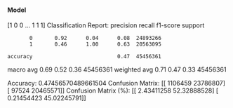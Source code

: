 #### Model
[1 0 0 ... 1 1 1]
Classification Report:
              precision    recall  f1-score   support

           0       0.92      0.04      0.08  24893266
           1       0.46      1.00      0.63  20563095

    accuracy                           0.47  45456361
   macro avg       0.69      0.52      0.36  45456361
weighted avg       0.71      0.47      0.33  45456361

Accuracy: 0.47456570489661504
Confusion Matrix:
[[ 1106459 23786807]
 [   97524 20465571]]
Confusion Matrix (%):
[[ 2.43411258 52.32888528]
 [ 0.21454423 45.02245791]]
